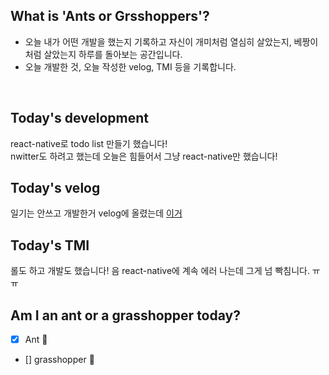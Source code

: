 ## What is 'Ants or Grsshoppers'?

- 오늘 내가 어떤 개발을 했는지 기록하고 자신이 개미처럼 열심히 살았는지, 베짱이처럼 살았는지 하루를 돌아보는 공간입니다.
- 오늘 개발한 것, 오늘 작성한 velog, TMI 등을 기록합니다.

<br>

## Today's development

react-native로 todo list 만들기 했습니다!  
nwitter도 하려고 했는데 오늘은 힘들어서 그냥 react-native만 했습니다!


## Today's velog

일기는 안쓰고 개발한거 velog에 올렸는데
[이거](https://velog.io/@zopall0000/React-Native-Tutorial-To-do-list-11)

## Today's TMI

롤도 하고 개발도 했습니다! 음 react-native에 계속 에러 나는데 그게 넘 빡침니다. ㅠㅠ 

## Am I an ant or a grasshopper today?

- [x] Ant 🐜
- [] grasshopper 🦗
